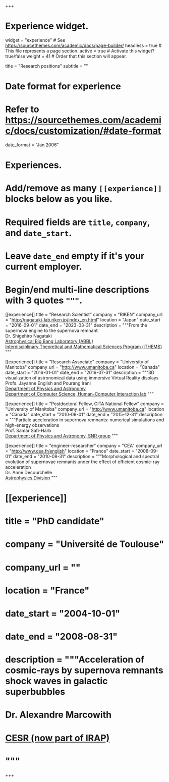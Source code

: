 +++
# Experience widget.
widget = "experience"  # See https://sourcethemes.com/academic/docs/page-builder/
headless = true  # This file represents a page section.
active = true  # Activate this widget? true/false
weight = 41  # Order that this section will appear.

title = "Research positions"
subtitle = ""

# Date format for experience
#   Refer to https://sourcethemes.com/academic/docs/customization/#date-format
date_format = "Jan 2006"

# Experiences.
#   Add/remove as many `[[experience]]` blocks below as you like.
#   Required fields are `title`, `company`, and `date_start`.
#   Leave `date_end` empty if it's your current employer.
#   Begin/end multi-line descriptions with 3 quotes `"""`.

[[experience]]
  title = "Research Scientist"
  company = "RIKEN"
  company_url = "http://nagataki-lab.riken.jp/index_en.html"
  location = "Japan"
  date_start = "2016-09-01"
  date_end = "2023-03-31"
  description = """From the supernova engine to the supernova remnant<br>
  Dr. Shigehiro Nagataki<br>
  [Astrophysical Big Bang Laboratory (ABBL)](http://nagataki-lab.riken.jp/index_en.html)<br>
  [Interdisciplinary Theoretical and Mathematical Sciences Program (iTHEMS)](https://ithems.riken.jp/en)
  """

  [[experience]]
    title = "Research Associate"
    company = "University of Manitoba"
    company_url = "http://www.umanitoba.ca"
    location = "Canada"
    date_start = "2016-01-01"
    date_end = "2016-07-31"
    description = """3D visualization of astronomical data using immersive Virtual Reality displays<br>
    Profs. Jayanne English and Pourang Irani<br>
    [Department of Physics and Astronomy](https://www.sci.umanitoba.ca/physics-astronomy/)<br>
    [Department of Computer Science, Human-Computer Interaction lab](http://hci.cs.umanitoba.ca)
    """

  [[experience]]
    title = "Postdoctoral Fellow,  CITA National Fellow"
    company = "University of Manitoba"
    company_url = "http://www.umanitoba.ca"
    location = "Canada"
    date_start = "2010-09-01"
    date_end = "2015-12-31"
    description = """Particle acceleration in supernova remnants: numerical simulations and high-energy observations<br>
    Prof. Samar Safi-Harb<br>
    [Department of Physics and Astronomy, SNR group](http://www2.physics.umanitoba.ca/u/samar/research/research.html)
    """

  [[experience]]
    title = "engineer-researcher"
    company = "CEA"
    company_url = "http://www.cea.fr/english"
    location = "France"
    date_start = "2008-09-01"
    date_end = "2010-08-31"
    description = """Morphological and spectral evolution of supernovae remnants under the effect of efficient cosmic-ray acceleration<br>
    Dr. Anne Decourchelle<br>
    [Astrophysics Division](http://irfu.cea.fr/dap/en/index.php)
    """

#  [[experience]]
#    title = "PhD candidate"
#    company = "Université de Toulouse"
#    company_url = ""
#    location = "France"
#    date_start = "2004-10-01"
#    date_end = "2008-08-31"
#    description = """Acceleration of cosmic-rays by supernova remnants shock waves in galactic superbubbles<br>
#    Dr. Alexandre Marcowith<br>
#    [CESR (now part of IRAP)](https://www.irap.omp.eu)
#    """
+++
